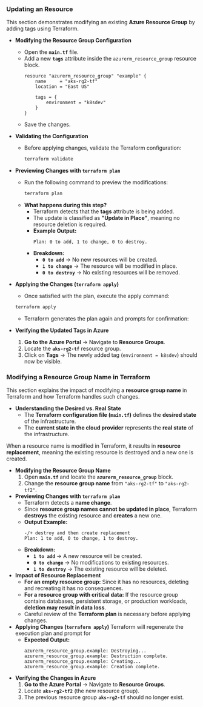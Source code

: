 ### **Updating an Resource**  

This section demonstrates modifying an existing **Azure Resource Group** by adding tags using Terraform.  

- **Modifying the Resource Group Configuration**  
    - Open the **`main.tf`** file.  
    - Add a new **`tags`** attribute inside the `azurerm_resource_group` resource block.  
        ```hcl
        resource "azurerm_resource_group" "example" {
            name     = "aks-rg2-tf"
            location = "East US"

            tags = {
                environment = "k8sdev"
            }
        }
        ```
    - Save the changes.  
- **Validating the Configuration**  
    - Before applying changes, validate the Terraform configuration:  
        ```sh
        terraform validate
        ```
- **Previewing Changes with `terraform plan`**  
    - Run the following command to preview the modifications:  
        ```sh
        terraform plan
        ```
    - **What happens during this step?**  
        - Terraform detects that the **tags** attribute is being added.  
        - The update is classified as **"Update in Place"**, meaning no resource deletion is required.  
        - **Example Output:**  
            ```
            Plan: 0 to add, 1 to change, 0 to destroy.
            ```
        - **Breakdown:**  
            - **`0 to add`** → No new resources will be created.  
            - **`1 to change`** → The resource will be modified in place.  
            - **`0 to destroy`** → No existing resources will be removed.  
- **Applying the Changes (`terraform apply`)**  
    - Once satisfied with the plan, execute the apply command:  
    ```sh
    terraform apply
    ```
    - Terraform generates the plan again and prompts for confirmation:  

- **Verifying the Updated Tags in Azure**  
    1. **Go to the Azure Portal** → Navigate to **Resource Groups**.  
    2. Locate the **`aks-rg2-tf`** resource group.  
    3. Click on **Tags** → The newly added tag (`environment = k8sdev`) should now be visible.  



### **Modifying a Resource Group Name in Terraform**  

This section explains the impact of modifying a **resource group name** in Terraform and how Terraform handles such changes.  

- **Understanding the Desired vs. Real State**  
    - The **Terraform configuration file (`main.tf`)** defines the **desired state** of the infrastructure.  
    - The **current state in the cloud provider** represents the **real state** of the infrastructure.  

When a resource name is modified in Terraform, it results in **resource replacement**, meaning the existing resource is destroyed and a new one is created.  

- **Modifying the Resource Group Name**  
    1. Open **`main.tf`** and locate the **`azurerm_resource_group`** block.  
    2. Change the **resource group name** from `"aks-rg2-tf"` to `"aks-rg2-tf2"`.  
- **Previewing Changes with `terraform plan`**  
  - Terraform detects a **name change**.  
  - Since **resource group names cannot be updated in place**, Terraform **destroys** the existing resource and **creates** a new one.  
  - **Output Example:**  
    ```
    -/+ destroy and then create replacement
    Plan: 1 to add, 0 to change, 1 to destroy.
    ```
  - **Breakdown:**  
    - **`1 to add`** → A new resource will be created.  
    - **`0 to change`** → No modifications to existing resources.  
    - **`1 to destroy`** → The existing resource will be deleted.  
- **Impact of Resource Replacement**  
    - **For an empty resource group:**   Since it has no resources, deleting and recreating it has no consequences.  
    - **For a resource group with critical data:**   If the resource group contains databases, persistent storage, or production workloads, **deletion may result in data loss**.  
    - Careful review of the **Terraform plan** is necessary before applying changes.  
- **Applying Changes (`terraform apply`)**   Terraform will regenerate the execution plan and prompt for 
    - **Expected Output:**  
        ```
        azurerm_resource_group.example: Destroying...
        azurerm_resource_group.example: Destruction complete.
        azurerm_resource_group.example: Creating...
        azurerm_resource_group.example: Creation complete.
        ```
- **Verifying the Changes in Azure**  
    1. **Go to the Azure Portal** → Navigate to **Resource Groups**.  
    2. Locate **`aks-rg2-tf2`** (the new resource group).  
    3. The previous resource group **`aks-rg2-tf`** should no longer exist.  